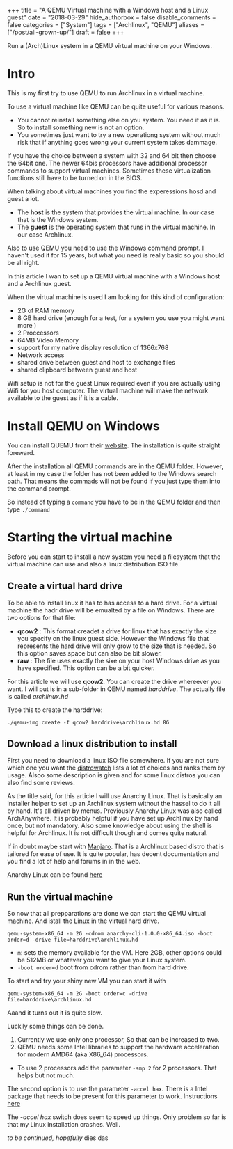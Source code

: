 
+++
title = "A QEMU Virtual machine with a Windows host and a Linux guest"
date = "2018-03-29"
hide_authorbox = false
disable_comments = false
categories = ["System"]
tags = ["Archlinux", "QEMU"]
aliases = ["/post/all-grown-up/"]
draft = false
+++

Run a (Arch)Linux system in a QEMU virtual machine on your Windows.

<!--more-->

# Intro

This is my first try to use QEMU to run Archlinux in a virtual machine.

To use a virtual machine like QEMU can be quite useful for various reasons.
- You cannot reinstall something else on you system. You need it as it is. So to install something new is not an option.
- You sometimes just want to try a new operationg system without much risk that if anything goes wrong your current system takes dammage.

If you have the choice between a system with 32 and 64 bit then choose the 64bit one. The newer 64bis processors have additional processor commands to support virtual machines. Sometimes these virtualization functions still have to be turned on in the BIOS.

When talking about virtual machines you find the experessions hosd and guest a lot.
- The **host** is the system that provides the virtual machine. In our case that is the Windows system.
- The **guest** is the operating system that runs in the virtual machine. In our case Archlinux.

Also to use QEMU you need to use the Windows command prompt. I haven't used it for 15 years, but what you need is really basic so you should be all right.

In this article I wan to set up a QEMU virtual machine with a Windows host and a Archlinux guest.

When the virtual machine is used I am looking for this kind of configuration:
- 2G of RAM memory
- 8 GB hard drive (enough for a test, for a system you use you might want more )
- 2 Proccessors
- 64MB Video Memory
- support for my native display resolution of 1366x768
- Network access
- shared drive between guest and host to exchange files
- shared clipboard between guest and host

Wifi setup is not for the guest Linux required even if you are actually using Wifi for you host computer. The virtual machine will make the network available to the guest as if it is a cable.

# Install QEMU on Windows

You can install QUEMU from their [website](https://www.qemu.org).
The installation is quite straight foreward.

After the installation all QEMU commands are in the QEMU folder. However, at least in my case the folder has not been added to the Windows search path. That means the commads will not be found if you just type them into the command prompt.  

So instead of typing a `command` you have to be in the QEMU folder and then type `./command`

# Starting the virtual machine

Before you can start to install a new system you need a filesystem that the virtual machine can use and also a linux distribution ISO file.

## Create a virtual hard drive

To be able to install linux it has to has access to a hard drive. For a virtual machine the hadr drive will be emualted by a file on Windows. There are two options for that file:
- **qcow2** : This format creadet a drive for linux that has exactly the size you specify on the linux guest side. However the Windows file that represents the hard drive will only grow to the size that is needed. So this option saves space but can also be bit slower.
- **raw** : The file uses exactly the sixe on your host Windows drive as you have specified. This option can be a bit quicker.

For this article we will use **qcow2**. You can create the drive whereever you want. I will put is in a sub-folder in QEMU named _harddrive_. The actually file is called _archlinux.hd_

Type this to create the harddrive:
```
./qemu-img create -f qcow2 harddrive\archlinux.hd 8G
```

## Download a linux distribution to install
First you need to download a linux ISO file somewhere. If you are not sure which one you want the [distrowatch](distrowatch.com) lists a lot of choices and ranks them by usage. Alsoo some description is given and for some linux distros you can also find some reviews.

As the title said, for this article I will use Anarchy Linux. That is basically an installer helper to set up an Archlinux system without the hassel to do it all by hand. It's all driven by menus. Previously Anarchy Linux was also called ArchAnywhere. It is probably helpful if you have set up Archlinux by hand once, but not mandatory. Also some knowledge about using the shell is helpful for Archlinux. It is not difficult though and comes quite natural.

If in doubt maybe start with [Manjaro](https://manjaro.org/). That is a Archlinux based distro that is tailored for ease of use. It is quite popular, has decent documentation and you find a lot of help and forums in in the web.

Anarchy Linux can be found [here](https://anarchy-linux.org/)


## Run the virtual machine

So now that all prepparations are done we can start the QEMU virtual machine. And istall the Linux in the virtual hard drive.

```
qemu-system-x86_64 -m 2G -cdrom anarchy-cli-1.0.0-x86_64.iso -boot order=d -drive file=harddrive\archlinux.hd
```

- `m`: sets the memory available for the VM. Here 2GB, other options could be 512MB or whatever you want to give your Linux system.
- `-boot order=d` boot from cdrom rather than from hard drive.


To start and try your shiny new VM you can start it with
```
qemu-system-x86_64 -m 2G -boot order=c -drive file=harddrive\archlinux.hd
```

Aaand it turns out it is quite slow.

Luckily some things can be done.
1. Currently we use only one processor, So that can be increased to two.
2. QEMU needs some Intel libraries to support the hardware acceleration for modern AMD64 (aka X86_64) processors.

- To use 2 processors add the parameter `-smp 2` for 2 processors. That helps but not much.

The second option is to use the parameter `-accel hax`. There is a Intel package that needs to be present for this parameter to work.
Instructions [here](https://www.qemu.org/2017/11/22/haxm-usage-windows/)

The _-accel hax_ switch does seem to speed up things. Only problem so far is that my Linux installation crashes.
Well.

_to be continued, hopefully_
dies das 
